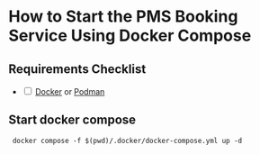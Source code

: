 # How to Start the PMS Booking Service Using Docker Compose

## Requirements Checklist

- <input type="checkbox"> [Docker](https://www.docker.com/) or [Podman](https://podman.io/)

## Start docker compose

```shell
 docker compose -f $(pwd)/.docker/docker-compose.yml up -d
```

